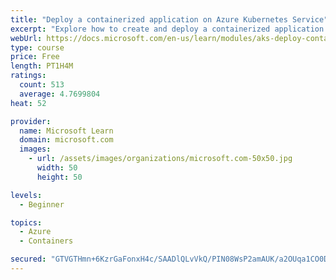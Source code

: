 ```yaml
---
title: "Deploy a containerized application on Azure Kubernetes Service"
excerpt: "Explore how to create and deploy a containerized application by using Azure Kubernetes Service declarative manifest files."
webUrl: https://docs.microsoft.com/en-us/learn/modules/aks-deploy-container-app/
type: course
price: Free
length: PT1H4M
ratings:
  count: 513
  average: 4.7699804
heat: 52

provider:
  name: Microsoft Learn
  domain: microsoft.com
  images:
    - url: /assets/images/organizations/microsoft.com-50x50.jpg
      width: 50
      height: 50

levels:
  - Beginner

topics:
  - Azure
  - Containers

secured: "GTVGTHmn+6KzrGaFonxH4c/SAADlQLvVkQ/PIN08WsP2amAUK/a2OUqa1CO0DwWuB9AVvP55/cx+ugiVngAN+A0Sk4A2M7FQR/IuxA7nTcfs3KlfCyPYmsg8IrItAey9QxsXVO+8i1yx479UJlIi+mV6i62DapvIhNfuGmF4BEnglUi/8OMUBklXcAzvC6SR0FJxqd+Fx0xVGdIE92EahKGe6bc39Z+ITitzBcrDUEt66gllwMHWlZp1Du60vTDghbNC1yvfXv0y5ZAC0/AvQ+lGfwiKMz7WpWvAKfuWMlaPdz7i5VUnl7TRaly39zDmC59J6jH8XSx9xmG/E2VrlmooWbdGpMK52gTP/a4/wwt4wcVsk4Joqm1k2Mf1Ss0viFkFCe5hSumoeXQ6BWJCUO0UHxQslspwddfZh8I39z0=;AFPn+nJOwBrREetv4klQOA=="
---
```


